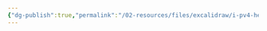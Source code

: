 ```yaml
---
{"dg-publish":true,"permalink":"/02-resources/files/excalidraw/i-pv4-header-2024-07-22-12-57-51-excalidraw/","tags":["excalidraw"],"noteIcon":"","updated":"2024-11-24T22:11:11.000+01:00"}
---
```

<style> .container {font-family: sans-serif; text-align: center;} .button-wrapper button {z-index: 1;height: 40px; width: 100px; margin: 10px;padding: 5px;} .excalidraw .App-menu_top .buttonList { display: flex;} .excalidraw-wrapper { height: 800px; margin: 50px; position: relative;} :root[dir="ltr"] .excalidraw .layer-ui__wrapper .zen-mode-transition.App-menu_bottom--transition-left {transform: none;} </style><script src="https://cdn.jsdelivr.net/npm/react@17/umd/react.production.min.js"></script><script src="https://cdn.jsdelivr.net/npm/react-dom@17/umd/react-dom.production.min.js"></script><script type="text/javascript" src="https://cdn.jsdelivr.net/npm/@excalidraw/excalidraw@0/dist/excalidraw.production.min.js"></script><div id="IPv4_Header_2024-07-22_1257.51.excalidraw.md"></div><script>(function(){const InitialData={"type":"excalidraw","version":2,"source":"https://github.com/zsviczian/obsidian-excalidraw-plugin/releases/tag/2.3.0","elements":[{"type":"rectangle","version":428,"versionNonce":232806031,"index":"a0","isDeleted":false,"id":"_WY-222-EqsvTaRiDcIk3","fillStyle":"solid","strokeWidth":2,"strokeStyle":"solid","roughness":1,"opacity":100,"angle":0,"x":-1503.7511417082083,"y":-712.5072512567033,"strokeColor":"#1e1e1e","backgroundColor":"transparent","width":2228.8198383571685,"height":1225.2084125863835,"seed":400090067,"groupIds":[],"frameId":null,"roundness":null,"boundElements":[],"updated":1724140648761,"link":null,"locked":false},{"type":"rectangle","version":545,"versionNonce":2145476065,"index":"a1","isDeleted":false,"id":"_jS5qc3Qt3RrBcP_QdvAp","fillStyle":"solid","strokeWidth":2,"strokeStyle":"solid","roughness":1,"opacity":100,"angle":0,"x":-1503.7511417082083,"y":-712.5072512567033,"strokeColor":"#1e1e1e","backgroundColor":"transparent","width":350.9280160000892,"height":184.21988065141326,"seed":974656787,"groupIds":[],"frameId":null,"roundness":null,"boundElements":[{"type":"text","id":"vFdUyeX7"}],"updated":1724140648761,"link":null,"locked":false},{"type":"text","version":336,"versionNonce":1876208815,"index":"a2","isDeleted":false,"id":"vFdUyeX7","fillStyle":"solid","strokeWidth":2,"strokeStyle":"solid","roughness":1,"opacity":100,"angle":0,"x":-1387.3671126510349,"y":-665.3973109309967,"strokeColor":"#1e1e1e","backgroundColor":"transparent","width":118.15995788574219,"height":90,"seed":1782100029,"groupIds":[],"frameId":null,"roundness":null,"boundElements":[],"updated":1724140648761,"link":null,"locked":false,"fontSize":36,"fontFamily":1,"text":"Version\n4 bits","rawText":"Version\n4 bits","textAlign":"center","verticalAlign":"middle","containerId":"_jS5qc3Qt3RrBcP_QdvAp","originalText":"Version\n4 bits","autoResize":true,"lineHeight":1.25},{"type":"rectangle","version":681,"versionNonce":1494826703,"index":"a3","isDeleted":false,"id":"BNF_AstRb-FCRYAkhUjZX","fillStyle":"solid","strokeWidth":2,"strokeStyle":"solid","roughness":1,"opacity":100,"angle":0,"x":-1151.4233330635243,"y":-714.5895827599779,"strokeColor":"#1e1e1e","backgroundColor":"transparent","width":352.32780864468475,"height":184.21988065141326,"seed":1584798099,"groupIds":[],"frameId":null,"roundness":null,"boundElements":[{"type":"text","id":"3p0uE3RN"}],"updated":1724140648761,"link":null,"locked":false},{"type":"text","version":484,"versionNonce":1329207713,"index":"a4","isDeleted":false,"id":"3p0uE3RN","fillStyle":"solid","strokeWidth":2,"strokeStyle":"solid","roughness":1,"opacity":100,"angle":0,"x":-1101.0793902890334,"y":-667.4796424342713,"strokeColor":"#1e1e1e","backgroundColor":"transparent","width":251.63992309570312,"height":90,"seed":2051239731,"groupIds":[],"frameId":null,"roundness":null,"boundElements":[],"updated":1724140648761,"link":null,"locked":false,"fontSize":36,"fontFamily":1,"text":"Header Length\n4 bits","rawText":"Header Length\n4 bits","textAlign":"center","verticalAlign":"middle","containerId":"BNF_AstRb-FCRYAkhUjZX","originalText":"Header Length\n4 bits","autoResize":true,"lineHeight":1.25},{"type":"rectangle","version":585,"versionNonce":1256734081,"index":"a5","isDeleted":false,"id":"rMZn2gjtdQlQtz1HYhlks","fillStyle":"solid","strokeWidth":2,"strokeStyle":"solid","roughness":1,"opacity":100,"angle":0,"x":-795.0711205656272,"y":-711.6959173066243,"strokeColor":"#1e1e1e","backgroundColor":"transparent","width":380.32366153659444,"height":184.21988065141326,"seed":304706589,"groupIds":[],"frameId":null,"roundness":null,"boundElements":[{"type":"text","id":"spxW9cLp"}],"updated":1724140648761,"link":null,"locked":false},{"type":"text","version":390,"versionNonce":1692735247,"index":"a6","isDeleted":false,"id":"spxW9cLp","fillStyle":"solid","strokeWidth":2,"strokeStyle":"solid","roughness":1,"opacity":100,"angle":0,"x":-746.1852297387362,"y":-664.5859769809177,"strokeColor":"#1e1e1e","backgroundColor":"transparent","width":282.5518798828125,"height":90,"seed":813623421,"groupIds":[],"frameId":null,"roundness":null,"boundElements":[],"updated":1724140648761,"link":null,"locked":false,"fontSize":36,"fontFamily":1,"text":"Type of Service\n8 bits","rawText":"Type of Service\n8 bits","textAlign":"center","verticalAlign":"middle","containerId":"rMZn2gjtdQlQtz1HYhlks","originalText":"Type of Service\n8 bits","autoResize":true,"lineHeight":1.25},{"type":"rectangle","version":463,"versionNonce":2037210415,"index":"a9","isDeleted":false,"id":"EQaDhJB55XrkOIz0rg6oS","fillStyle":"solid","strokeWidth":2,"strokeStyle":"solid","roughness":1,"opacity":100,"angle":0,"x":-418.3037497214293,"y":-709.968025208162,"strokeColor":"#1e1e1e","backgroundColor":"transparent","width":1142.2307979899192,"height":182.53629347855278,"seed":1836632851,"groupIds":[],"frameId":null,"roundness":null,"boundElements":[{"type":"text","id":"jUjuSR4h"}],"updated":1724140648761,"link":null,"locked":false},{"type":"text","version":315,"versionNonce":612733249,"index":"aA","isDeleted":false,"id":"jUjuSR4h","fillStyle":"solid","strokeWidth":2,"strokeStyle":"solid","roughness":1,"opacity":100,"angle":0,"x":33.735675762788105,"y":-663.6998784688856,"strokeColor":"#1e1e1e","backgroundColor":"transparent","width":238.15194702148438,"height":90,"seed":677872221,"groupIds":[],"frameId":null,"roundness":null,"boundElements":[],"updated":1724140648761,"link":null,"locked":false,"fontSize":36,"fontFamily":1,"text":"Total Length\n16 bits","rawText":"Total Length\n16 bits","textAlign":"center","verticalAlign":"middle","containerId":"EQaDhJB55XrkOIz0rg6oS","originalText":"Total Length\n16 bits","autoResize":true,"lineHeight":1.25},{"type":"rectangle","version":383,"versionNonce":1126416673,"index":"aB","isDeleted":false,"id":"eNIO9K6zyokOmPqdr_kV0","fillStyle":"solid","strokeWidth":2,"strokeStyle":"solid","roughness":1,"opacity":100,"angle":0,"x":-1499.8986060076404,"y":-529.3000095009154,"strokeColor":"#1e1e1e","backgroundColor":"transparent","width":1085.2144844066324,"height":210.99603866316446,"seed":556877427,"groupIds":[],"frameId":null,"roundness":null,"boundElements":[{"type":"text","id":"mIpFmE20"}],"updated":1724140648761,"link":null,"locked":false},{"type":"text","version":317,"versionNonce":1120738671,"index":"aBV","isDeleted":false,"id":"mIpFmE20","fillStyle":"solid","strokeWidth":2,"strokeStyle":"solid","roughness":1,"opacity":100,"angle":0,"x":-1060.4312716412383,"y":-448.8019901693332,"strokeColor":"#1e1e1e","backgroundColor":"transparent","width":206.27981567382812,"height":50,"seed":641723891,"groupIds":[],"frameId":null,"roundness":null,"boundElements":[],"updated":1724140648761,"link":null,"locked":false,"fontSize":20,"fontFamily":1,"text":"Identification number\n16 bits","rawText":"Identification number\n16 bits","textAlign":"center","verticalAlign":"middle","containerId":"eNIO9K6zyokOmPqdr_kV0","originalText":"Identification number\n16 bits","autoResize":true,"lineHeight":1.25},{"type":"rectangle","version":391,"versionNonce":1027970959,"index":"aE","isDeleted":false,"id":"EdlsY75E60FqQdKEcYK8n","fillStyle":"solid","strokeWidth":2,"strokeStyle":"solid","roughness":1,"opacity":50,"angle":0,"x":-412.3192332029553,"y":-529.5353412563637,"strokeColor":"#1e1e1e","backgroundColor":"transparent","width":300.33531997497244,"height":209.3057958946717,"seed":1633381501,"groupIds":[],"frameId":null,"roundness":null,"boundElements":[{"type":"text","id":"VndzRqwa"}],"updated":1724140648761,"link":null,"locked":false},{"type":"text","version":338,"versionNonce":1428991201,"index":"aEV","isDeleted":false,"id":"VndzRqwa","fillStyle":"solid","strokeWidth":2,"strokeStyle":"solid","roughness":1,"opacity":50,"angle":0,"x":-287.7015610084378,"y":-437.38244330902785,"strokeColor":"#1e1e1e","backgroundColor":"transparent","width":51.0999755859375,"height":25,"seed":779111219,"groupIds":[],"frameId":null,"roundness":null,"boundElements":[],"updated":1724140648761,"link":null,"locked":false,"fontSize":20,"fontFamily":1,"text":"Flags","rawText":"Flags","textAlign":"center","verticalAlign":"middle","containerId":"EdlsY75E60FqQdKEcYK8n","originalText":"Flags","autoResize":true,"lineHeight":1.25},{"type":"rectangle","version":509,"versionNonce":1940285633,"index":"aF","isDeleted":false,"id":"9NfoPbN-ddaiyG7tAAyCG","fillStyle":"solid","strokeWidth":2,"strokeStyle":"solid","roughness":1,"opacity":100,"angle":0,"x":-110.79369044127384,"y":-527.3288297701106,"strokeColor":"#1e1e1e","backgroundColor":"transparent","width":833.406259333936,"height":209.3057958946717,"seed":1569035155,"groupIds":[],"frameId":null,"roundness":null,"boundElements":[{"type":"text","id":"etr6LHPy"}],"updated":1724140648761,"link":null,"locked":false},{"type":"text","version":493,"versionNonce":1323450319,"index":"aG","isDeleted":false,"id":"etr6LHPy","fillStyle":"solid","strokeWidth":2,"strokeStyle":"solid","roughness":1,"opacity":100,"angle":0,"x":157.6435090499129,"y":-467.6759318227747,"strokeColor":"#1e1e1e","backgroundColor":"transparent","width":296.5318603515625,"height":90,"seed":1427267229,"groupIds":[],"frameId":null,"roundness":null,"boundElements":[],"updated":1724140648761,"link":null,"locked":false,"fontSize":36,"fontFamily":1,"text":"Fragment Offset\n13 bits","rawText":"Fragment Offset\n13 bits","textAlign":"center","verticalAlign":"middle","containerId":"9NfoPbN-ddaiyG7tAAyCG","originalText":"Fragment Offset\n13 bits","autoResize":true,"lineHeight":1.25},{"type":"rectangle","version":403,"versionNonce":591883759,"index":"aH","isDeleted":false,"id":"WDKlYut8Zfj9ggPaAX0cR","fillStyle":"solid","strokeWidth":2,"strokeStyle":"solid","roughness":1,"opacity":100,"angle":0,"x":-410.37850263901123,"y":-527.6903166405782,"strokeColor":"#1e1e1e","backgroundColor":"transparent","width":97.24875215084441,"height":209.3057958946717,"seed":685804893,"groupIds":[],"frameId":null,"roundness":null,"boundElements":[{"type":"text","id":"jvdLeaAS"}],"updated":1724140648761,"link":null,"locked":false},{"type":"text","version":352,"versionNonce":698477697,"index":"aI","isDeleted":false,"id":"jvdLeaAS","fillStyle":"solid","strokeWidth":2,"strokeStyle":"solid","roughness":1,"opacity":100,"angle":0,"x":-374.13812161974136,"y":-445.53741869324233,"strokeColor":"#1e1e1e","backgroundColor":"transparent","width":24.767990112304688,"height":45,"seed":695920797,"groupIds":[],"frameId":null,"roundness":null,"boundElements":[],"updated":1724140648761,"link":null,"locked":false,"fontSize":36,"fontFamily":1,"text":"0","rawText":"0","textAlign":"center","verticalAlign":"middle","containerId":"WDKlYut8Zfj9ggPaAX0cR","originalText":"0","autoResize":true,"lineHeight":1.25},{"type":"rectangle","version":393,"versionNonce":1922217057,"index":"aJ","isDeleted":false,"id":"BTVDFgXd1JRbEREJ726zV","fillStyle":"solid","strokeWidth":2,"strokeStyle":"solid","roughness":1,"opacity":100,"angle":0,"x":-312.90108314018653,"y":-525.7340329886354,"strokeColor":"#1e1e1e","backgroundColor":"transparent","width":101.36876625639914,"height":204.13612737809947,"seed":260259837,"groupIds":[],"frameId":null,"roundness":null,"boundElements":[{"type":"text","id":"peaU81xx"}],"updated":1724140648761,"link":null,"locked":false},{"type":"text","version":348,"versionNonce":1013579311,"index":"aK","isDeleted":false,"id":"peaU81xx","fillStyle":"solid","strokeWidth":2,"strokeStyle":"solid","roughness":1,"opacity":100,"angle":0,"x":-276.2566932981198,"y":-468.66596929958564,"strokeColor":"#1e1e1e","backgroundColor":"transparent","width":28.079986572265625,"height":90,"seed":477378653,"groupIds":[],"frameId":null,"roundness":null,"boundElements":[],"updated":1724140648761,"link":null,"locked":false,"fontSize":36,"fontFamily":1,"text":"D\nF","rawText":"D\nF","textAlign":"center","verticalAlign":"middle","containerId":"BTVDFgXd1JRbEREJ726zV","originalText":"D\nF","autoResize":true,"lineHeight":1.25},{"type":"rectangle","version":399,"versionNonce":1510498383,"index":"aP","isDeleted":false,"id":"TOjsIPlK3giAGOGJh8hk3","fillStyle":"solid","strokeWidth":2,"strokeStyle":"solid","roughness":1,"opacity":100,"angle":0,"x":-209.47300489239524,"y":-528.1028674151434,"strokeColor":"#1e1e1e","backgroundColor":"transparent","width":101.36876625639914,"height":204.13612737809947,"seed":1443938877,"groupIds":[],"frameId":null,"roundness":null,"boundElements":[{"type":"text","id":"hMPVn4mW"}],"updated":1724140648761,"link":null,"locked":false},{"type":"text","version":361,"versionNonce":1902628897,"index":"aQ","isDeleted":false,"id":"hMPVn4mW","fillStyle":"solid","strokeWidth":2,"strokeStyle":"solid","roughness":1,"opacity":100,"angle":0,"x":-172.5766161489613,"y":-471.0348037260936,"strokeColor":"#1e1e1e","backgroundColor":"transparent","width":27.57598876953125,"height":90,"seed":848786077,"groupIds":[],"frameId":null,"roundness":null,"boundElements":[],"updated":1724140648761,"link":null,"locked":false,"fontSize":36,"fontFamily":1,"text":"M\nF","rawText":"M\nF","textAlign":"center","verticalAlign":"middle","containerId":"TOjsIPlK3giAGOGJh8hk3","originalText":"M\nF","autoResize":true,"lineHeight":1.25},{"type":"rectangle","version":427,"versionNonce":2065376257,"index":"aV","isDeleted":false,"id":"lVpUvXsIBQ2QOCzh0wQyy","fillStyle":"solid","strokeWidth":2,"strokeStyle":"solid","roughness":1,"opacity":100,"angle":0,"x":-1501.0195764939533,"y":-315.88964678206173,"strokeColor":"#1e1e1e","backgroundColor":"transparent","width":568.4896712807198,"height":203.48446886978275,"seed":376201171,"groupIds":[],"frameId":null,"roundness":null,"boundElements":[{"type":"text","id":"ILP5RCCw"}],"updated":1724140648761,"link":null,"locked":false},{"type":"text","version":315,"versionNonce":848943247,"index":"aW","isDeleted":false,"id":"ILP5RCCw","fillStyle":"solid","strokeWidth":2,"strokeStyle":"solid","roughness":1,"opacity":100,"angle":0,"x":-1323.391577401445,"y":-259.14741234717036,"strokeColor":"#1e1e1e","backgroundColor":"transparent","width":213.23367309570312,"height":90,"seed":450669011,"groupIds":[],"frameId":null,"roundness":null,"boundElements":[],"updated":1724140648762,"link":"[[TTL]]","locked":false,"fontSize":36,"fontFamily":1,"text":"📍[[TTL]]\n8 bits","rawText":"[[TTL]]\n8 bits","textAlign":"center","verticalAlign":"middle","containerId":"lVpUvXsIBQ2QOCzh0wQyy","originalText":"📍[[TTL]]\n8 bits","autoResize":true,"lineHeight":1.25},{"type":"rectangle","version":507,"versionNonce":101576367,"index":"aX","isDeleted":false,"id":"gW2sxoht5R8QgK_OkIZ0b","fillStyle":"solid","strokeWidth":2,"strokeStyle":"solid","roughness":1,"opacity":100,"angle":0,"x":-935.1647274764381,"y":-320.337376181428,"strokeColor":"#1e1e1e","backgroundColor":"transparent","width":514.9147284375106,"height":203.48446886978275,"seed":2008390707,"groupIds":[],"frameId":null,"roundness":null,"boundElements":[{"type":"text","id":"RuGxKeOy"}],"updated":1724140648762,"link":null,"locked":false},{"type":"text","version":404,"versionNonce":487643073,"index":"aY","isDeleted":false,"id":"RuGxKeOy","fillStyle":"solid","strokeWidth":2,"strokeStyle":"solid","roughness":1,"opacity":100,"angle":0,"x":-751.2013436653976,"y":-263.5951417465366,"strokeColor":"#1e1e1e","backgroundColor":"transparent","width":146.9879608154297,"height":90,"seed":1371119059,"groupIds":[],"frameId":null,"roundness":null,"boundElements":[],"updated":1724140648762,"link":null,"locked":false,"fontSize":36,"fontFamily":1,"text":"Protocol\n8 bits","rawText":"Protocol\n8 bits","textAlign":"center","verticalAlign":"middle","containerId":"gW2sxoht5R8QgK_OkIZ0b","originalText":"Protocol\n8 bits","autoResize":true,"lineHeight":1.25},{"type":"rectangle","version":396,"versionNonce":1199716257,"index":"ad","isDeleted":false,"id":"zMUgsRAQpgEiHicdbo9vZ","fillStyle":"solid","strokeWidth":2,"strokeStyle":"solid","roughness":1,"opacity":100,"angle":0,"x":-414.61453734593624,"y":-318.23690232639484,"strokeColor":"#1e1e1e","backgroundColor":"transparent","width":1143.003534188982,"height":200.73520275674346,"seed":1616397747,"groupIds":[],"frameId":null,"roundness":null,"boundElements":[{"type":"text","id":"hGFxjd0L"}],"updated":1724140648762,"link":null,"locked":false},{"type":"text","version":314,"versionNonce":311906031,"index":"ae","isDeleted":false,"id":"hGFxjd0L","fillStyle":"solid","strokeWidth":2,"strokeStyle":"solid","roughness":1,"opacity":100,"angle":0,"x":11.321281262226648,"y":-262.8693009480231,"strokeColor":"#1e1e1e","backgroundColor":"transparent","width":291.13189697265625,"height":90,"seed":1495336285,"groupIds":[],"frameId":null,"roundness":null,"boundElements":[],"updated":1724140648762,"link":null,"locked":false,"fontSize":36,"fontFamily":1,"text":"Header checksum\n16 bits","rawText":"Header checksum\n16 bits","textAlign":"center","verticalAlign":"middle","containerId":"zMUgsRAQpgEiHicdbo9vZ","originalText":"Header checksum\n16 bits","autoResize":true,"lineHeight":1.25},{"type":"rectangle","version":387,"versionNonce":1204656399,"index":"af","isDeleted":false,"id":"bhiHi4_k45mEXyfrqlRCb","fillStyle":"solid","strokeWidth":2,"strokeStyle":"solid","roughness":1,"opacity":100,"angle":0,"x":-1501.7790473438617,"y":-114.82276804656783,"strokeColor":"#1e1e1e","backgroundColor":"transparent","width":2227.3623443522197,"height":176.8380580976852,"seed":1870225149,"groupIds":[],"frameId":null,"roundness":null,"boundElements":[{"type":"text","id":"GnY0NtQR"}],"updated":1724140648762,"link":null,"locked":false},{"type":"text","version":320,"versionNonce":406815585,"index":"ag","isDeleted":false,"id":"GnY0NtQR","fillStyle":"solid","strokeWidth":2,"strokeStyle":"solid","roughness":1,"opacity":100,"angle":0,"x":-555.2198234099394,"y":-71.40373899772523,"strokeColor":"#1e1e1e","backgroundColor":"transparent","width":334.243896484375,"height":90,"seed":256105747,"groupIds":[],"frameId":null,"roundness":null,"boundElements":[],"updated":1724140648762,"link":null,"locked":false,"fontSize":36,"fontFamily":1,"text":"Source IP Address\n32 bits","rawText":"Source IP Address\n32 bits","textAlign":"center","verticalAlign":"middle","containerId":"bhiHi4_k45mEXyfrqlRCb","originalText":"Source IP Address\n32 bits","autoResize":true,"lineHeight":1.25},{"type":"rectangle","version":455,"versionNonce":723152705,"index":"ah","isDeleted":false,"id":"f1fa1jYgbh56owtqpbdJR","fillStyle":"solid","strokeWidth":2,"strokeStyle":"solid","roughness":1,"opacity":100,"angle":0,"x":-1495.543430478374,"y":58.85746758508719,"strokeColor":"#1e1e1e","backgroundColor":"transparent","width":2227.3623443522197,"height":176.8380580976852,"seed":320251603,"groupIds":[],"frameId":null,"roundness":null,"boundElements":[{"type":"text","id":"sIpDS0me"}],"updated":1724140648762,"link":null,"locked":false},{"type":"text","version":401,"versionNonce":2105008463,"index":"ai","isDeleted":false,"id":"sIpDS0me","fillStyle":"solid","strokeWidth":2,"strokeStyle":"solid","roughness":1,"opacity":100,"angle":0,"x":-591.8961938491391,"y":102.2764966339298,"strokeColor":"#1e1e1e","backgroundColor":"transparent","width":420.06787109375,"height":90,"seed":2111853683,"groupIds":[],"frameId":null,"roundness":null,"boundElements":[],"updated":1724140648762,"link":null,"locked":false,"fontSize":36,"fontFamily":1,"text":"Destination IP Address\n32 bits","rawText":"Destination IP Address\n32 bits","textAlign":"center","verticalAlign":"middle","containerId":"f1fa1jYgbh56owtqpbdJR","originalText":"Destination IP Address\n32 bits","autoResize":true,"lineHeight":1.25},{"type":"rectangle","version":383,"versionNonce":28106607,"index":"aj","isDeleted":false,"id":"TYG46jhrZgaBeX5YQjjSC","fillStyle":"solid","strokeWidth":2,"strokeStyle":"solid","roughness":1,"opacity":100,"angle":0,"x":-1496.7905538514715,"y":229.37988075071235,"strokeColor":"#1e1e1e","backgroundColor":"transparent","width":2227.3623443522206,"height":290.5196668747685,"seed":1232513523,"groupIds":[],"frameId":null,"roundness":null,"boundElements":[{"type":"text","id":"0khC6kpn"}],"updated":1724140648762,"link":null,"locked":false},{"type":"text","version":323,"versionNonce":1671844609,"index":"ak","isDeleted":false,"id":"0khC6kpn","fillStyle":"solid","strokeWidth":2,"strokeStyle":"solid","roughness":1,"opacity":100,"angle":0,"x":-562.2053289409862,"y":329.6397141880966,"strokeColor":"#1e1e1e","backgroundColor":"transparent","width":358.19189453125,"height":90,"seed":570279613,"groupIds":[],"frameId":null,"roundness":null,"boundElements":[],"updated":1724140648762,"link":null,"locked":false,"fontSize":36,"fontFamily":1,"text":"Options and Padding\nbis 60 bytes","rawText":"Options and Padding\nbis 60 bytes","textAlign":"center","verticalAlign":"middle","containerId":"TYG46jhrZgaBeX5YQjjSC","originalText":"Options and Padding\nbis 60 bytes","autoResize":true,"lineHeight":1.25}],"appState":{"theme":"dark","viewBackgroundColor":"#ffffff","currentItemStrokeColor":"#1e1e1e","currentItemBackgroundColor":"transparent","currentItemFillStyle":"solid","currentItemStrokeWidth":2,"currentItemStrokeStyle":"solid","currentItemRoughness":1,"currentItemOpacity":100,"currentItemFontFamily":1,"currentItemFontSize":36,"currentItemTextAlign":"left","currentItemStartArrowhead":null,"currentItemEndArrowhead":"arrow","scrollX":2495.1327805838473,"scrollY":2529.0637675672474,"zoom":{"value":0.20000000000000007},"currentItemRoundness":"sharp","gridSize":null,"gridColor":{"Bold":"#C9C9C9","Regular":"#EDEDED"},"currentStrokeOptions":null,"previousGridSize":null,"frameRendering":{"enabled":true,"clip":true,"name":true,"outline":true},"objectsSnapModeEnabled":false},"files":{}};InitialData.scrollToContent=true;App=()=>{const e=React.useRef(null),t=React.useRef(null),[n,i]=React.useState({width:void 0,height:void 0});return React.useEffect(()=>{i({width:t.current.getBoundingClientRect().width,height:t.current.getBoundingClientRect().height});const e=()=>{i({width:t.current.getBoundingClientRect().width,height:t.current.getBoundingClientRect().height})};return window.addEventListener("resize",e),()=>window.removeEventListener("resize",e)},[t]),React.createElement(React.Fragment,null,React.createElement("div",{className:"excalidraw-wrapper",ref:t},React.createElement(ExcalidrawLib.Excalidraw,{ref:e,width:n.width,height:n.height,initialData:InitialData,viewModeEnabled:!0,zenModeEnabled:!0,gridModeEnabled:!1})))},excalidrawWrapper=document.getElementById("IPv4_Header_2024-07-22_1257.51.excalidraw.md");ReactDOM.render(React.createElement(App),excalidrawWrapper);})();</script>